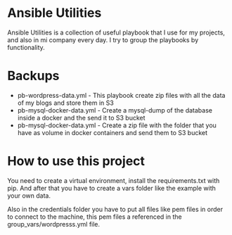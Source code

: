 # Ansible Utilities

Ansible Utilities is a collection of useful playbook that I use for my projects, and also in mi company every day.
I try to group the playbooks by functionality.

# Backups

  - pb-wordpress-data.yml - This playbook create zip files with all the data of my blogs and store them in S3
  - pb-mysql-docker-data.yml - Create a mysql-dump of the database inside a docker and the send it to S3 bucket
  - pb-mysql-docker-data.yml - Create a zip file with the folder that you have as volume in docker containers and send 
  them to S3 bucket
  
  
# How to use this project

You need to create a virtual environment, install the requirements.txt with pip. And after that you have to create a 
vars folder like the example with your own data.

Also in the credentials folder you have to put all files like pem files in order to connect to the machine, this pem 
files a referenced in the group_vars/wordpresss.yml file.